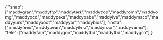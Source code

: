 { "snap": ["maddygran","maddyfrp","maddyterk","maddytrop","maddyromn","maddyomg","maddyocd","maddypeka","maddypabe","maddyive","maddymaco","maddyyuns","maddypoot","maddyyor","maddybios"], "insta": ["maddyfees","maddypean","maddyikno","maddyroor","maddyvanes"], "tele": ["maddyfarn","maddygon","maddytbd","maddytbd","maddygon"] }
